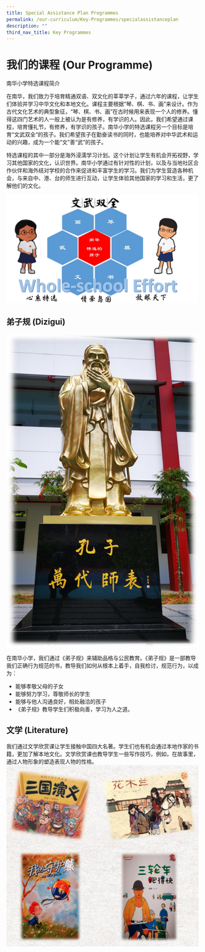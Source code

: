 ```yaml
---
title: Special Assistance Plan Programmes
permalink: /our-curriculum/Key-Programmes/specialassistanceplan
description: ""
third_nav_title: Key Programmes
---
```

# 我们的课程 (Our Programme)

南华小学特选课程简介

在南华，我们致力于培育精通双语、双文化的莘莘学子，通过六年的课程，让学生们体验并学习中华文化和本地文化。课程主要根据“琴、棋、书、画”来设计。作为古代文化艺术的典型象征，“琴、棋、书、画”在古时候用来表现一个人的修养。懂得这四门艺术的人一般上被认为是有修养，有学识的人。因此，我们希望通过课程，培育懂礼节，有修养，有学识的孩子。南华小学的特选课程另一个目标是培育“文武双全“的孩子。我们希望孩子在勤奋读书的同时，也能培养对中华武术和运动的兴趣，成为一个能“文”善“武”的孩子。

特选课程的其中一部分是海外浸濡学习计划。这个计划让学生有机会开拓视野，学习其他国家的文化，认识世界。南华小学通过有针对性的计划，以及与当地社区合作伙伴和海外结对学校的合作来促进和丰富学生的学习。我们为学生营造各种机会，与来自中、港、台的师生进行互动，让学生体验其他国家的学习和生活，更了解他们的文化。

![](/images/SAP_Framework.jpeg)

## 弟子规 (Dizigui)
![](/images/Confucius.png)

在南华小学，我们通过《弟子规》来辅助品格与公民教育。《弟子规》是一部教导我们正确行为规范的书，教导我们如何从根本上着手，自我检讨，规范行为，以成为：
* 能够孝敬父母的子女
* 能够努力学习，尊敬师长的学生
* 能够与他人沟通良好，相处融洽的孩子
* 《弟子规》教导学生们积极向善，学习为人之道。

## 文学 (Literature)
我们通过文学欣赏课让学生接触中国四大名著。学生们也有机会通过本地作家的书籍，更加了解本地文化。文学欣赏课也教导学生一些写作技巧，例如，在故事里，通过人物形象的塑造表现人物的性格。
![](/images/nanhua%20screenshot%205.png)